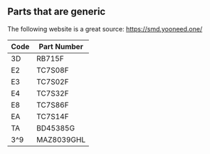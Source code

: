 ## Parts that are generic

The following website is a great source: https://smd.yooneed.one/


| Code| Part Number  |
|-----|--------------|
| 3D  | RB715F       |
| E2  | TC7S08F      |
| E3  | TC7S02F      |
| E4  | TC7S32F      |
| E8  | TC7S86F      |
| EA  | TC7S14F      |
| TA  | BD45385G     |
| 3^9 | MAZ8039GHL   | 
